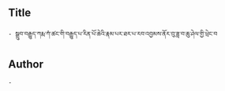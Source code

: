 ## Title
	- སྒྲུབ་བརྒྱུད་ཀརྨ་ཀཾ་ཚང་གི་བརྒྱུད་པ་རིན་པོ་ཆེའི་རྣམ་པར་ཐར་པ་རབ་འབྱམས་ནོར་བུ་ཟླ་བ་ཆུ་ཤེལ་གྱི་ཕྲེང་བ

## Author
	- 

